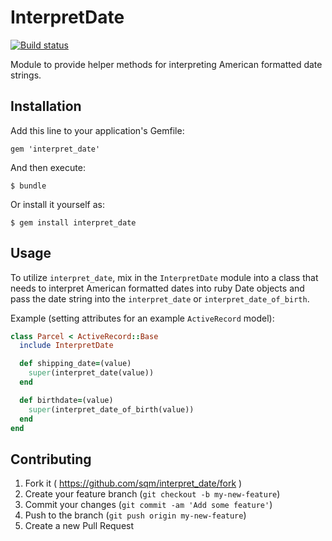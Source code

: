 # InterpretDate

[![Build
status](https://travis-ci.org/sqm/interpret_date.svg?branch=master)](https://travis-ci.org/sqm/interpret_date)

Module to provide helper methods for interpreting American formatted date strings.

## Installation

Add this line to your application's Gemfile:

    gem 'interpret_date'

And then execute:

    $ bundle

Or install it yourself as:

    $ gem install interpret_date

## Usage

To utilize `interpret_date`, mix in the `InterpretDate` module into a
class that needs to interpret American formatted dates into ruby Date
objects and pass the date string into the `interpret_date` or
`interpret_date_of_birth`.

Example (setting attributes for an example `ActiveRecord` model):

```ruby
class Parcel < ActiveRecord::Base
  include InterpretDate

  def shipping_date=(value)
    super(interpret_date(value))
  end

  def birthdate=(value)
    super(interpret_date_of_birth(value))
  end
end
```

## Contributing

1. Fork it ( https://github.com/sqm/interpret_date/fork )
2. Create your feature branch (`git checkout -b my-new-feature`)
3. Commit your changes (`git commit -am 'Add some feature'`)
4. Push to the branch (`git push origin my-new-feature`)
5. Create a new Pull Request
